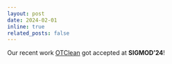 ```yaml
---
layout: post
date: 2024-02-01
inline: true
related_posts: false
---
```




Our recent work [OTClean](https://dl.acm.org/doi/10.1145/3654963) got accepted at **SIGMOD’24**!


